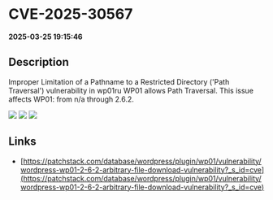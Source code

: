 # CVE-2025-30567

**2025-03-25 19:15:46**

## Description
Improper Limitation of a Pathname to a Restricted Directory ('Path Traversal') vulnerability in wp01ru WP01 allows Path Traversal. This issue affects WP01: from n/a through 2.6.2.

![](https://img.shields.io/static/v1?label=Score&message=7.5&color=red)
![](https://img.shields.io/static/v1?label=Severity&message=HIGH&color=red)
![](https://img.shields.io/static/v1?label=CWE&message=Traversal&color=green)

## Links
- [https://patchstack.com/database/wordpress/plugin/wp01/vulnerability/wordpress-wp01-2-6-2-arbitrary-file-download-vulnerability?_s_id=cve](https://patchstack.com/database/wordpress/plugin/wp01/vulnerability/wordpress-wp01-2-6-2-arbitrary-file-download-vulnerability?_s_id=cve)
